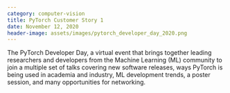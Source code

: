 ```yaml
---
category: computer-vision
title: PyTorch Customer Story 1
date: November 12, 2020
header-image: assets/images/pytorch_developer_day_2020.png
---
```


The PyTorch Developer Day, a virtual event that brings together leading researchers and developers from the Machine Learning (ML) community to join a multiple set of talks covering new software releases, ways PyTorch is being used in academia and industry, ML development trends, a poster session, and many opportunities for networking.
